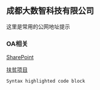 ## 成都大数智科技有限公司

这里是常用的公网地址提示

### OA相关

[SharePoint](http://oa.ssfwt.pw:88)

[扶贫项目](http://oa.ssfwt.pw:88/sites/fund)

``` markdown
Syntax highlighted code block
